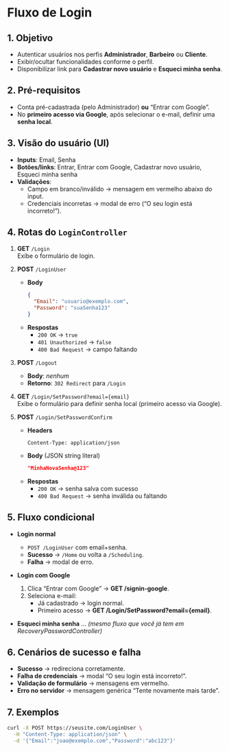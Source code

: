 # Fluxo de Login

## 1. Objetivo  
- Autenticar usuários nos perfis **Administrador**, **Barbeiro** ou **Cliente**.  
- Exibir/ocultar funcionalidades conforme o perfil.  
- Disponibilizar link para **Cadastrar novo usuário** e **Esqueci minha senha**.

## 2. Pré-requisitos  
- Conta pré-cadastrada (pelo Administrador) **ou** “Entrar com Google”.  
- No **primeiro acesso via Google**, após selecionar o e-mail, definir uma **senha local**.

## 3. Visão do usuário (UI)  
- **Inputs**: Email, Senha  
- **Botões/links**: Entrar, Entrar com Google, Cadastrar novo usuário, Esqueci minha senha  
- **Validações**:  
  - Campo em branco/inválido → mensagem em vermelho abaixo do input.  
  - Credenciais incorretas → modal de erro (“O seu login está incorreto!”).

## 4. Rotas do `LoginController`

1. **GET** `/Login`  
   Exibe o formulário de login.

2. **POST** `/LoginUser`  
   - **Body**
     ```json
     {
       "Email": "usuario@exemplo.com",
       "Password": "suaSenha123"
     }
     ```  
   - **Respostas**
     - `200 OK` → `true`  
     - `401 Unauthorized` → `false`  
     - `400 Bad Request` → campo faltando

3. **POST** `/Logout`  
   - **Body**: _nenhum_  
   - **Retorno**: `302 Redirect` para `/Login`

4. **GET** `/Login/SetPassword?email={email}`  
   Exibe o formulário para definir senha local (primeiro acesso via Google).

5. **POST** `/Login/SetPasswordConfirm`  
   - **Headers**
     ```http
     Content-Type: application/json
     ```
   - **Body** (JSON string literal)
     ```json
     "MinhaNovaSenha@123"
     ```  
   - **Respostas**
     - `200 OK` → senha salva com sucesso  
     - `400 Bad Request` → senha inválida ou faltando

## 5. Fluxo condicional

- **Login normal**  
  - `POST /LoginUser` com email+senha.  
  - **Sucesso** → `/Home` ou volta a `/Scheduling`.  
  - **Falha** → modal de erro.

- **Login com Google**  
  1. Clica “Entrar com Google” → **GET /signin-google**.  
  2. Seleciona e-mail:  
     - Já cadastrado → login normal.  
     - Primeiro acesso → **GET /Login/SetPassword?email={email}**.

- **Esqueci minha senha** … *(mesmo fluxo que você já tem em RecoveryPasswordController)*

## 6. Cenários de sucesso e falha

- **Sucesso** → redireciona corretamente.  
- **Falha de credenciais** → modal “O seu login está incorreto!”.  
- **Validação de formulário** → mensagens em vermelho.  
- **Erro no servidor** → mensagem genérica “Tente novamente mais tarde”.

## 7. Exemplos

```bash
curl -X POST https://seusite.com/LoginUser \
  -H "Content-Type: application/json" \
  -d '{"Email":"joao@exemplo.com","Password":"abc123"}'
